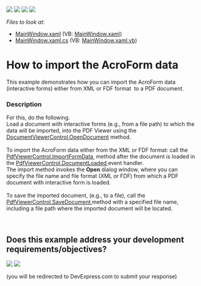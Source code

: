 <!-- default badges list -->
![](https://img.shields.io/endpoint?url=https://codecentral.devexpress.com/api/v1/VersionRange/128658606/24.2.1%2B)
[![](https://img.shields.io/badge/Open_in_DevExpress_Support_Center-FF7200?style=flat-square&logo=DevExpress&logoColor=white)](https://supportcenter.devexpress.com/ticket/details/T274735)
[![](https://img.shields.io/badge/📖_How_to_use_DevExpress_Examples-e9f6fc?style=flat-square)](https://docs.devexpress.com/GeneralInformation/403183)
[![](https://img.shields.io/badge/💬_Leave_Feedback-feecdd?style=flat-square)](#does-this-example-address-your-development-requirementsobjectives)
<!-- default badges end -->
<!-- default file list -->
*Files to look at*:

* [MainWindow.xaml](./CS/ImportFormData/MainWindow.xaml) (VB: [MainWindow.xaml](./VB/ImportFormData/MainWindow.xaml))
* [MainWindow.xaml.cs](./CS/ImportFormData/MainWindow.xaml.cs) (VB: [MainWindow.xaml.vb](./VB/ImportFormData/MainWindow.xaml.vb))
<!-- default file list end -->
# How to import the AcroForm data


This example demonstrates how you can import the AcroForm data  (interactive forms) either from XML or FDF format  to a PDF document.


<h3>Description</h3>

For this, do the following.<br />Load a document with interactive forms (e.g., from a file path)&nbsp;to which the data will be imported,&nbsp;into the PDF Viewer&nbsp;using the <a href="https://documentation.devexpress.com/#WPF/DevExpressXpfDocumentViewerDocumentViewerControl_OpenDocumenttopic">DocumentViewerControl.OpenDocument</a> method.<br /><br />To import the&nbsp;AcroForm data either from the XML or FDF format: call the <a href="https://documentation.devexpress.com/#WPF/DevExpressXpfPdfViewerPdfViewerControl_ImportFormDatatopic">PdfViewerControl.ImportFormData&nbsp;</a>&nbsp;method after the document is loaded in the&nbsp;<a href="https://documentation.devexpress.com/#WPF/DevExpressXpfPdfViewerPdfViewerControl_DocumentLoadedtopic">PdfViewerControl.DocumentLoaded </a> event handler.<br />The import method invokes the <strong>Open</strong> dialog window, where you can specify&nbsp;the file name and file format (XML or FDF) from which a PDF document with interactive form is loaded.<br /><br />To&nbsp;save&nbsp;the imported document,&nbsp;(e.g., to a file),&nbsp;call the <a href="https://documentation.devexpress.com/#WPF/DevExpressXpfPdfViewerPdfViewerControl_SaveDocumenttopic">PdfViewerControl.SaveDocument </a>method with a specified file name, including a file path where the imported document&nbsp;will be&nbsp;located.

<br/>


<!-- feedback -->
## Does this example address your development requirements/objectives?

[<img src="https://www.devexpress.com/support/examples/i/yes-button.svg"/>](https://www.devexpress.com/support/examples/survey.xml?utm_source=github&utm_campaign=how-to-import-the-acroform-data-t274735&~~~was_helpful=yes) [<img src="https://www.devexpress.com/support/examples/i/no-button.svg"/>](https://www.devexpress.com/support/examples/survey.xml?utm_source=github&utm_campaign=how-to-import-the-acroform-data-t274735&~~~was_helpful=no)

(you will be redirected to DevExpress.com to submit your response)
<!-- feedback end -->
